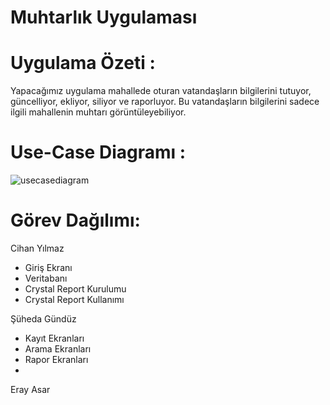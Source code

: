 # Muhtarlık Uygulaması
# Uygulama Özeti : 
Yapacağımız uygulama mahallede oturan vatandaşların bilgilerini tutuyor, güncelliyor, ekliyor, siliyor ve raporluyor. Bu vatandaşların bilgilerini sadece ilgili 
mahallenin muhtarı görüntüleyebiliyor.

# Use-Case Diagramı : 
![usecasediagram](https://user-images.githubusercontent.com/128770446/232312754-0981a5ae-e7b6-4c59-8abb-a273b482fc72.png)

# Görev Dağılımı: 
Cihan Yılmaz
- Giriş Ekranı
- Veritabanı
- Crystal Report Kurulumu
- Crystal Report Kullanımı

Şüheda Gündüz
- Kayıt Ekranları
- Arama Ekranları
- Rapor Ekranları
- 
Eray Asar










